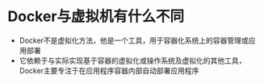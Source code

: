 # Docker与虚拟机有什么不同
- Docker不是虚拟化方法，他是一个工具，用于容器化系统上的容器管理或应用部署
- 它依赖于与实际实现基于容器的虚拟化或操作系统及虚拟化的其他工具，Docker主要专注于在应用程序容器内部自动部署应用程序